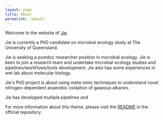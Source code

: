 ```yaml
---
layout: page
title: About
permalink: /about/
---
```


Welcome to the website of [Jie](https://scholar.google.com/citations?hl=zh-CN&user=s_Uga6sAAAAJ).

Jie is currently a PhD candidate on microbial ecology study at The University of Queensland.

Jie is seeking a postdoc researcher position in microbial ecology. Jie is keen to join a research team and undertake microbial ecology studies and pipelines/workflows/tools development. Jie also has some experiences in wet lab about molecular biology.

Jie's PhD project is about using meta-omic techniques to understand novel nitrogen-dependent anaerobic oxidation of gaseous alkanes.

Jie has developed multiple pipelines and

For more information about this theme, please visit the [README](https://github.com/vfvong/jekyll-theme-tao) in the official repository.
